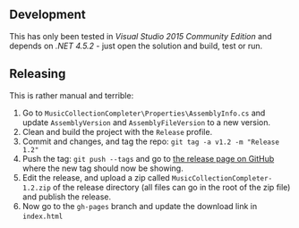 
Development
-----------

This has only been tested in _Visual Studio 2015 Community Edition_ and depends on _.NET 4.5.2_ - just open the solution and build, test or run.

Releasing
---------

This is rather manual and terrible:

1. Go to `MusicCollectionCompleter\Properties\AssemblyInfo.cs` and update `AssemblyVersion` and `AssemblyFileVersion` to a new version.
2. Clean and build the project with the `Release` profile.
3. Commit and changes, and tag the repo: `git tag -a v1.2 -m "Release 1.2"`
4. Push the tag: `git push --tags` and go to [the release page on GitHub](https://github.com/danielflower/MusicCollectionCompleter/releases) where the new tag should now be showing.
5. Edit the release, and upload a zip called `MusicCollectionCompleter-1.2.zip` of the release directory (all files can go in the root of the zip file) and publish the release.
6. Now go to the `gh-pages` branch and update the download link in `index.html`